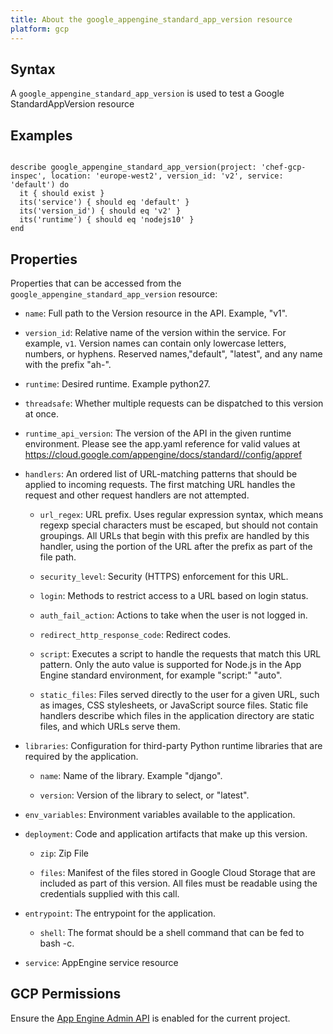 ```yaml
---
title: About the google_appengine_standard_app_version resource
platform: gcp
---
```


## Syntax
A `google_appengine_standard_app_version` is used to test a Google StandardAppVersion resource

## Examples
```

describe google_appengine_standard_app_version(project: 'chef-gcp-inspec', location: 'europe-west2', version_id: 'v2', service: 'default') do
  it { should exist }
  its('service') { should eq 'default' }
  its('version_id') { should eq 'v2' }
  its('runtime') { should eq 'nodejs10' }
end
```

## Properties
Properties that can be accessed from the `google_appengine_standard_app_version` resource:

  * `name`: Full path to the Version resource in the API. Example, "v1".

  * `version_id`: Relative name of the version within the service. For example, `v1`. Version names can contain only lowercase letters, numbers, or hyphens. Reserved names,"default", "latest", and any name with the prefix "ah-". 

  * `runtime`: Desired runtime. Example python27.

  * `threadsafe`: Whether multiple requests can be dispatched to this version at once.

  * `runtime_api_version`: The version of the API in the given runtime environment.  Please see the app.yaml reference for valid values at https://cloud.google.com/appengine/docs/standard//config/appref

  * `handlers`: An ordered list of URL-matching patterns that should be applied to incoming requests.  The first matching URL handles the request and other request handlers are not attempted. 

    * `url_regex`: URL prefix. Uses regular expression syntax, which means regexp special characters must be escaped, but should not contain groupings.  All URLs that begin with this prefix are handled by this handler, using the portion of the URL after the prefix as part of the file path.

    * `security_level`: Security (HTTPS) enforcement for this URL.

    * `login`: Methods to restrict access to a URL based on login status.

    * `auth_fail_action`: Actions to take when the user is not logged in.

    * `redirect_http_response_code`: Redirect codes.

    * `script`: Executes a script to handle the requests that match this URL pattern.  Only the auto value is supported for Node.js in the App Engine standard environment, for example "script:" "auto".

    * `static_files`: Files served directly to the user for a given URL, such as images, CSS stylesheets, or JavaScript source files. Static file handlers describe which files in the application directory are static files, and which URLs serve them.

  * `libraries`: Configuration for third-party Python runtime libraries that are required by the application.

    * `name`: Name of the library. Example "django".

    * `version`: Version of the library to select, or "latest".

  * `env_variables`: Environment variables available to the application.

  * `deployment`: Code and application artifacts that make up this version.

    * `zip`: Zip File

    * `files`: Manifest of the files stored in Google Cloud Storage that are included as part of this version. All files must be readable using the credentials supplied with this call.

  * `entrypoint`: The entrypoint for the application.

    * `shell`: The format should be a shell command that can be fed to bash -c.

  * `service`: AppEngine service resource



## GCP Permissions

Ensure the [App Engine Admin API](https://console.cloud.google.com/apis/library/appengine.googleapis.com/) is enabled for the current project.
